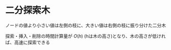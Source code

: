 # 二分探索木

ノードの値より小さい値は左側の枝に、大きい値は右側の枝に振り分けた二分木

探索・挿入・削除の時間計算量が $O(h)$ (hは木の高さ)となり、木の高さが低ければ、高速に探索できる
